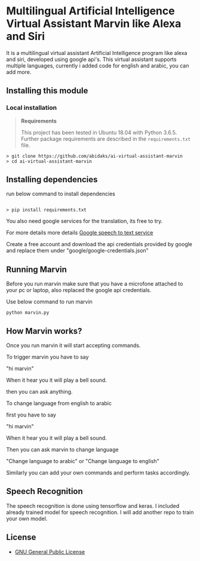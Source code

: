 # Multilingual Artificial Intelligence Virtual Assistant Marvin like Alexa and Siri

 It is a multilingual virtual assistant Artificial Intelligence program like alexa and siri, developed using google api's.
 This virtual assistant supports multiple languages, currently i added code for english and arabic, you can add more.

## Installing this module

### Local installation

> **Requirements**
>
> This project has been tested in Ubuntu 18.04 with Python 3.6.5. Further package requirements are described in the
> `requirements.txt` file.

```
> git clone https://github.com/abidaks/ai-virtual-assistant-marvin
> cd ai-virtual-assistant-marvin
```


## Installing dependencies

run below command to install dependencies
```

> pip install requirements.txt
```

You also need google services for the translation, its free to try.

For more details more details
[Google speech to text service](https://cloud.google.com/speech-to-text)

Create a free account and download the api credentials provided by google and replace them under "google/google-credentials.json"

## Running Marvin

Before you run marvin make sure that you have a microfone attached to your pc or laptop, also replaced the google api credentials.

Use below command to run marvin
```
python marvin.py
```

## How Marvin works?
Once you run marvin it will start accepting commands.

To trigger marvin you have to say

"hi marvin"

When it hear you it will play a bell sound.

then you can ask anything.

To change language from english to arabic

first you have to say

"hi marvin"

When it hear you it will play a bell sound.

Then you can ask marvin to change language

"Change language to arabic"
or
"Change language to english"

Similarly you can add your own commands and perform tasks accordingly.



## Speech Recognition
The speech recognition is done using tensorflow and keras. I included already trained model for speech recognition.
I will add another repo to train your own model.

## License

* [GNU General Public License](http://www.gnu.org/licenses/)
